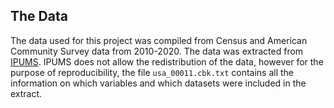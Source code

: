 ## The Data

The data used for this project was compiled from Census and American Community Survey data from 2010-2020. The data was extracted from [IPUMS](https://www.ipums.org/). IPUMS does not allow the redistribution of the data, however for the purpose of reproducibility, the file `usa_00011.cbk.txt` contains all the information on which variables and which datasets were included in the extract.
